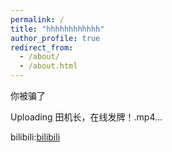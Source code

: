 ```yaml
---
permalink: /
title: "hhhhhhhhhhhh"
author_profile: true
redirect_from: 
  - /about/
  - /about.html
---
```



你被骗了

Uploading 田机长，在线发牌！.mp4…

bilibili:[bilibili](https://space.bilibili.com/674720877)
